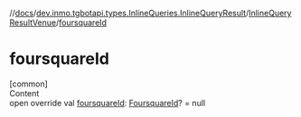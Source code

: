 //[docs](../../../index.md)/[dev.inmo.tgbotapi.types.InlineQueries.InlineQueryResult](../index.md)/[InlineQueryResultVenue](index.md)/[foursquareId](foursquare-id.md)



# foursquareId  
[common]  
Content  
open override val [foursquareId](foursquare-id.md): [FoursquareId](../../dev.inmo.tgbotapi.types/index.md#%5Bdev.inmo.tgbotapi.types%2FFoursquareId%2F%2F%2FPointingToDeclaration%2F%5D%2FClasslikes%2F625018081)? = null  



